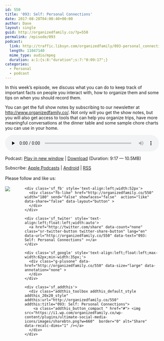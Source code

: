 ```yaml
---
id: 550
title: '093: Self: Personal Connections'
date: 2017-08-28T04:00:40+00:00
author: Dave
layout: single
guid: http://organizedfamily.co/?p=550
permalink: /episode/093
podcast:
  link: http://traffic.libsyn.com/organizedfamily/093-personal_connections.mp3
  length: 11047140
  mime_type: audio/mpeg
  duration: a:1:{s:8:"duration";s:7:"0:09:17";}
categories:
  - Personal
  - podcast
---
```

In this week&#8217;s episode, we discuss what you can do to keep track of important facts on people you interact with, how to organize them and some tips on when you should record them.

You can get the full show notes by subscribing to our newsletter at <http://www.organizedfamily.co/>. Not only will you get the show notes, but you will also get access to tools that can help you organize trips, have more meaningful conversations at the dinner table and some sample chore charts you can use in your home.

<div class="powerpress_player" id="powerpress_player_5414">
  <audio class="wp-audio-shortcode" id="audio-550-94" preload="none" style="width: 100%;" controls="controls"><source type="audio/mpeg" src="http://traffic.libsyn.com/organizedfamily/093-personal_connections.mp3?_=94" /><a href="http://traffic.libsyn.com/organizedfamily/093-personal_connections.mp3">http://traffic.libsyn.com/organizedfamily/093-personal_connections.mp3</a></audio>
</div>

<p class="powerpress_links powerpress_links_mp3">
  Podcast: <a href="http://traffic.libsyn.com/organizedfamily/093-personal_connections.mp3" class="powerpress_link_pinw" target="_blank" title="Play in new window" onclick="return powerpress_pinw('http://organizedfamily.co/?powerpress_pinw=550-podcast');" rel="nofollow">Play in new window</a> | <a href="http://traffic.libsyn.com/organizedfamily/093-personal_connections.mp3" class="powerpress_link_d" title="Download" rel="nofollow" download="093-personal_connections.mp3">Download</a> (Duration: 9:17 &#8212; 10.5MB)
</p>

<p class="powerpress_links powerpress_subscribe_links">
  Subscribe: <a href="https://itunes.apple.com/us/podcast/organized-family/id1047979605?mt=2&ls=1#episodeGuid=http%3A%2F%2Forganizedfamily.co%2F%3Fp%3D550" class="powerpress_link_subscribe powerpress_link_subscribe_itunes" title="Subscribe on Apple Podcasts" rel="nofollow">Apple Podcasts</a> | <a href="http://subscribeonandroid.com/organizedfamily.co/feed/podcast" class="powerpress_link_subscribe powerpress_link_subscribe_android" title="Subscribe on Android" rel="nofollow">Android</a> | <a href="http://organizedfamily.co/feed/podcast" class="powerpress_link_subscribe powerpress_link_subscribe_rss" title="Subscribe via RSS" rel="nofollow">RSS</a>
</p>

<div class='sfsi_Sicons' style='width: 100%; display: inline-block; vertical-align: middle; text-align:left'>
  <div style='margin:0px 8px 0px 0px; line-height: 24px'>
    <span>Please follow and like us:</span>
  </div>
  
  <div class='sfsi_socialwpr'>
    <div class='sf_subscrbe' style='text-align:left;float:left;width:64px'>
      <a href="http://www.specificfeeds.com/widget/emailsubscribe/MTc5ODgx/OA==/" target="_blank"><img src="https://i2.wp.com/organizedfamily.co/wp-content/plugins/ultimate-social-media-icons/images/follow_subscribe.png?w=660" data-recalc-dims="1" /></a>
    </div>
    
    <div class='sf_fb' style='text-align:left;width:52px'>
      <div class="fb-like" href="http://organizedfamily.co/550" width="180" send="false" showfaces="false"  action="like" data-share="false" data-layout="button" >
      </div>
    </div>
    
    <div class='sf_twiter' style='text-align:left;float:left;width:auto'>
      <a href="http://twitter.com/share" data-count="none" class="sr-twitter-button twitter-share-button" lang="en" data-url="http://organizedfamily.co/550" data-text="093: Self: Personal Connections" ></a>
    </div>
    
    <div class='sf_google' style='text-align:left;float:left;max-width:62px;min-width:35px;'>
      <div class="g-plusone" data-href="http://organizedfamily.co/550" data-size="large" data-annotation="none" >
      </div>
    </div>
    
    <div class='sf_addthis'>
      <div class="addthis_toolbox addthis_default_style addthis_20x20_style" addthis:url="http://organizedfamily.co/550" addthis:title="093: Self: Personal Connections">
        <a class="addthis_button_compact " href="#"> <img src="https://i1.wp.com/organizedfamily.co/wp-content/plugins/ultimate-social-media-icons/images/sharebtn.png?w=660"  border="0" alt="Share" data-recalc-dims="1" /></a>
      </div>
    </div>
  </div>
</div>